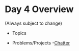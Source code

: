 # Day 4 Overview

(Always subject to change)

- Topics
  
- Problems/Projects
  -[Chatter](https://github.com/WeCanCodeIT/WCCI-FullTime-Fall2016/tree/master/Week8/Assignments/ChatterPairProgramming)
